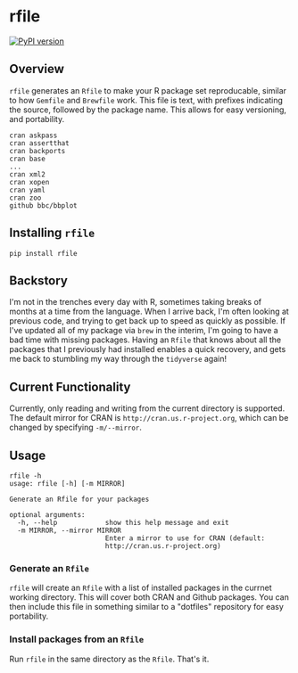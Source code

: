 # rfile

[![PyPI version](https://badge.fury.io/py/rfile.svg)](https://badge.fury.io/py/rfile)

## Overview

`rfile` generates an `Rfile` to make your R package set reproducable, similar to
how `Gemfile` and `Brewfile` work. This file is text, with prefixes indicating
the source, followed by the package name. This allows for easy versioning, and
portability.

```none
cran askpass
cran assertthat
cran backports
cran base
...
cran xml2
cran xopen
cran yaml
cran zoo
github bbc/bbplot
```

## Installing `rfile`

`pip install rfile`

## Backstory

I'm not in the trenches every day with R, sometimes taking breaks of months at a
time from the language. When I arrive back, I'm often looking at previous code,
and trying to get back up to speed as quickly as possible. If I've updated all
of my package via `brew` in the interim, I'm going to have a bad time with
missing packages. Having an `Rfile` that knows about all the packages that I
previously had installed enables a quick recovery, and gets me back to stumbling
my way through the `tidyverse` again!

## Current Functionality

Currently, only reading and writing from the current directory is supported. The
default mirror for CRAN is `http://cran.us.r-project.org`, which can be changed
by specifying `-m/--mirror`.

## Usage

```none
rfile -h
usage: rfile [-h] [-m MIRROR]

Generate an Rfile for your packages

optional arguments:
  -h, --help            show this help message and exit
  -m MIRROR, --mirror MIRROR
                        Enter a mirror to use for CRAN (default:
                        http://cran.us.r-project.org)
```

### Generate an `Rfile`

`rfile` will create an `Rfile` with a list of installed packages in the currnet
working directory. This will cover both CRAN and Github packages. You can then
include this file in something similar to a "dotfiles" repository for easy
portability.

### Install packages from an `Rfile`

Run `rfile` in the same directory as the `Rfile`. That's it.
